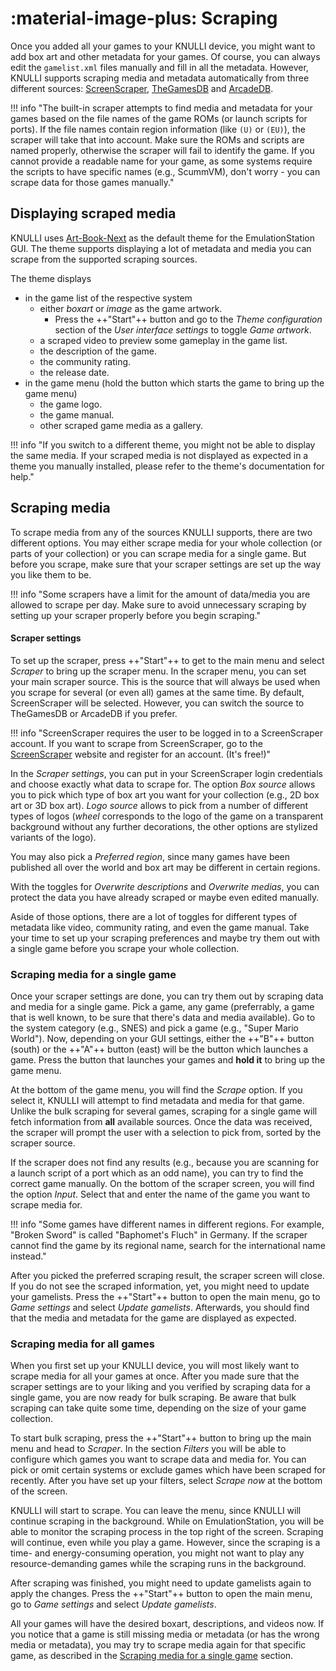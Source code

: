 # :material-image-plus: Scraping

Once you added all your games to your KNULLI device, you might want to add box art and other metadata for your games. Of course, you can always edit the `gamelist.xml` files manually and fill in all the metadata. However, KNULLI supports scraping media and metadata automatically from three different sources: [ScreenScraper](https://www.screenscraper.fr), [TheGamesDB](https://thegamesdb.net) and [ArcadeDB](http://adb.arcadeitalia.net).

!!! info "The built-in scraper attempts to find media and metadata for your games based on the file names of the game ROMs (or launch scripts for ports). If the file names contain region information (like `(U)` or `(EU)`), the scraper will take that into account. Make sure the ROMs and scripts are named properly, otherwise the scraper will fail to identify the game. If you cannot provide a readable name for your game, as some systems require the scripts to have specific names (e.g., ScummVM), don't worry - you can scrape data for those games manually."

## Displaying scraped media

KNULLI uses [Art-Book-Next](https://github.com/anthonycaccese/art-book-next-es) as the default theme for the EmulationStation GUI. The theme supports displaying a lot of metadata and media you can scrape from the supported scraping sources.

The theme displays

* in the game list of the respective system
    * either *boxart* or *image* as the game artwork.
        * Press the ++"Start"++ button and go to the *Theme configuration* section of the *User interface settings* to toggle *Game artwork*.
    * a scraped video to preview some gameplay in the game list.
    * the description of the game.
    * the community rating.
    * the release date.
* in the game menu (hold the button which starts the game to bring up the game menu)
    * the game logo.
    * the game manual.
    * other scraped game media as a gallery.

!!! info "If you switch to a different theme, you might not be able to display the same media. If your scraped media is not displayed as expected in a theme you manually installed, please refer to the theme's documentation for help."

## Scraping media

To scrape media from any of the sources KNULLI supports, there are two different options. You may either scrape media for your whole collection (or parts of your collection) or you can scrape media for a single game. But before you scrape, make sure that your scraper settings are set up the way you like them to be.

!!! info "Some scrapers have a limit for the amount of data/media you are allowed to scrape per day. Make sure to avoid unnecessary scraping by setting up your scraper properly before you begin scraping."

#### Scraper settings

To set up the scraper, press ++"Start"++ to get to the main menu and select *Scraper* to bring up the scraper menu. In the scraper menu, you can set your main scraper source. This is the source that will always be used when you scrape for several (or even all) games at the same time. By default, ScreenScraper will be selected. However, you can switch the source to TheGamesDB or ArcadeDB if you prefer.

!!! info "ScreenScraper requires the user to be logged in to a ScreenScraper account. If you want to scrape from ScreenScraper, go to the [ScreenScraper](https://www.screenscraper.fr) website and register for an account. (It's free!)"

In the *Scraper settings*, you can put in your ScreenScraper login credentials and choose exactly what data to scrape for. The option *Box source* allows you to pick which type of box art you want for your collection (e.g., 2D box art or 3D box art). *Logo source* allows to pick from a number of different types of logos (*wheel* corresponds to the logo of the game on a transparent background without any further decorations, the other options are stylized variants of the logo).

You may also pick a *Preferred region*, since many games have been published all over the world and box art may be different in certain regions.

With the toggles for *Overwrite descriptions* and *Overwrite medias*, you can protect the data you have already scraped or maybe even edited manually.

Aside of those options, there are a lot of toggles for different types of metadata like video, community rating, and even the game manual. Take your time to set up your scraping preferences and maybe try them out with a single game before you scrape your whole collection.

### Scraping media for a single game

Once your scraper settings are done, you can try them out by scraping data and media for a single game. Pick a game, any game (preferrably, a game that is well known, to be sure that there's data and media available). Go to the system category (e.g., SNES) and pick a game (e.g., "Super Mario World"). Now, depending on your GUI settings, either the ++"B"++ button (south) or the ++"A"++ button (east) will be the button which launches a game. Press the button that launches your games and **hold it** to bring up the game menu.

At the bottom of the game menu, you will find the *Scrape* option. If you select it, KNULLI will attempt to find metadata and media for that game. Unlike the bulk scraping for several games, scraping for a single game will fetch information from **all** available sources. Once the data was received, the scraper will prompt the user with a selection to pick from, sorted by the scraper source.

If the scraper does not find any results (e.g., because you are scanning for a launch script of a port which as an odd name), you can try to find the correct game manually. On the bottom of the scraper screen, you will find the option *Input*. Select that and enter the name of the game you want to scrape media for.

!!! info "Some games have different names in different regions. For example, "Broken Sword" is called "Baphomet's Fluch" in Germany. If the scraper cannot find the game by its regional name, search for the international name instead."

After you picked the preferred scraping result, the scraper screen will close. If you do not see the scraped information, yet, you might need to update your gamelists. Press the ++"Start"++ button to open the main menu, go to *Game settings* and select *Update gamelists*. Afterwards, you should find that the media and metadata for the game are displayed as expected.

### Scraping media for all games

When you first set up your KNULLI device, you will most likely want to scrape media for all your games at once. After you made sure that the scraper settings are to your liking and you verified by scraping data for a single game, you are now ready for bulk scraping. Be aware that bulk scraping can take quite some time, depending on the size of your game collection.

To start bulk scraping, press the ++"Start"++ button to bring up the main menu and head to *Scraper*. In the section *Filters* you will be able to configure which games you want to scrape data and media for. You can pick or omit certain systems or exclude games which have been scraped for recently. After you have set up your filters, select *Scrape now* at the bottom of the screen.

KNULLI will start to scrape. You can leave the menu, since KNULLI will continue scraping in the background. While on EmulationStation, you will be able to monitor the scraping process in the top right of the screen. Scraping will continue, even while you play a game. However, since the scraping is a time- and energy-consuming operation, you might not want to play any resource-demanding games while the scraping runs in the background.

After scraping was finished, you might need to update gamelists again to apply the changes. Press the ++"Start"++ button to open the main menu, go to *Game settings* and select *Update gamelists*.

All your games will have the desired boxart, descriptions, and videos now. If you notice that a game is still missing media or metadata (or has the wrong media or metadata), you may try to scrape media again for that specific game, as described in the [Scraping media for a single game](#scraping-media-for-a-single-game) section.

